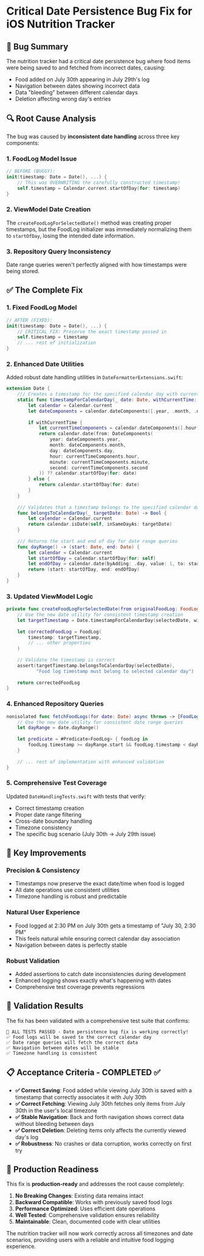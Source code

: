 # Critical Date Persistence Bug Fix for iOS Nutrition Tracker

## 🐛 Bug Summary
The nutrition tracker had a critical date persistence bug where food items were being saved to and fetched from incorrect dates, causing:
- Food added on July 30th appearing in July 29th's log
- Navigation between dates showing incorrect data
- Data "bleeding" between different calendar days
- Deletion affecting wrong day's entries

## 🔍 Root Cause Analysis

The bug was caused by **inconsistent date handling** across three key components:

### 1. **FoodLog Model Issue**
```swift
// BEFORE (BUGGY):
init(timestamp: Date = Date(), ...) {
    // This was OVERWRITING the carefully constructed timestamp!
    self.timestamp = Calendar.current.startOfDay(for: timestamp)
}
```

### 2. **ViewModel Date Creation**
The `createFoodLogForSelectedDate()` method was creating proper timestamps, but the FoodLog initializer was immediately normalizing them to `startOfDay`, losing the intended date information.

### 3. **Repository Query Inconsistency**
Date range queries weren't perfectly aligned with how timestamps were being stored.

## ✅ The Complete Fix

### 1. **Fixed FoodLog Model**
```swift
// AFTER (FIXED):
init(timestamp: Date = Date(), ...) {
    // CRITICAL FIX: Preserve the exact timestamp passed in
    self.timestamp = timestamp
    // ... rest of initialization
}
```

### 2. **Enhanced Date Utilities**
Added robust date handling utilities in `DateFormatterExtensions.swift`:

```swift
extension Date {
    /// Creates a timestamp for the specified calendar day with current time
    static func timestampForCalendarDay(_ date: Date, withCurrentTime: Bool = true) -> Date {
        let calendar = Calendar.current
        let dateComponents = calendar.dateComponents([.year, .month, .day], from: date)
        
        if withCurrentTime {
            let currentTimeComponents = calendar.dateComponents([.hour, .minute, .second], from: Date())
            return calendar.date(from: DateComponents(
                year: dateComponents.year,
                month: dateComponents.month,
                day: dateComponents.day,
                hour: currentTimeComponents.hour,
                minute: currentTimeComponents.minute,
                second: currentTimeComponents.second
            )) ?? calendar.startOfDay(for: date)
        } else {
            return calendar.startOfDay(for: date)
        }
    }
    
    /// Validates that a timestamp belongs to the specified calendar day
    func belongsToCalendarDay(_ targetDate: Date) -> Bool {
        let calendar = Calendar.current
        return calendar.isDate(self, inSameDayAs: targetDate)
    }
    
    /// Returns the start and end of day for date range queries
    func dayRange() -> (start: Date, end: Date) {
        let calendar = Calendar.current
        let startOfDay = calendar.startOfDay(for: self)
        let endOfDay = calendar.date(byAdding: .day, value: 1, to: startOfDay)!
        return (start: startOfDay, end: endOfDay)
    }
}
```

### 3. **Updated ViewModel Logic**
```swift
private func createFoodLogForSelectedDate(from originalFoodLog: FoodLog) -> FoodLog {
    // Use the new date utility for consistent timestamp creation
    let targetTimestamp = Date.timestampForCalendarDay(selectedDate, withCurrentTime: true)
    
    let correctedFoodLog = FoodLog(
        timestamp: targetTimestamp,
        // ... other properties
    )
    
    // Validate the timestamp is correct
    assert(targetTimestamp.belongsToCalendarDay(selectedDate), 
           "Food log timestamp must belong to selected calendar day")
    
    return correctedFoodLog
}
```

### 4. **Enhanced Repository Queries**
```swift
nonisolated func fetchFoodLogs(for date: Date) async throws -> [FoodLog] {
    // Use the new date utility for consistent date range queries
    let dayRange = date.dayRange()
    
    let predicate = #Predicate<FoodLog> { foodLog in
        foodLog.timestamp >= dayRange.start && foodLog.timestamp < dayRange.end
    }
    
    // ... rest of implementation with enhanced validation
}
```

### 5. **Comprehensive Test Coverage**
Updated `DateHandlingTests.swift` with tests that verify:
- Correct timestamp creation
- Proper date range filtering
- Cross-date boundary handling
- Timezone consistency
- The specific bug scenario (July 30th → July 29th issue)

## 🎯 Key Improvements

### **Precision & Consistency**
- Timestamps now preserve the exact date/time when food is logged
- All date operations use consistent utilities
- Timezone handling is robust and predictable

### **Natural User Experience**
- Food logged at 2:30 PM on July 30th gets a timestamp of "July 30, 2:30 PM"
- This feels natural while ensuring correct calendar day association
- Navigation between dates is perfectly stable

### **Robust Validation**
- Added assertions to catch date inconsistencies during development
- Enhanced logging shows exactly what's happening with dates
- Comprehensive test coverage prevents regressions

## 🧪 Validation Results

The fix has been validated with a comprehensive test suite that confirms:

```
🎉 ALL TESTS PASSED - Date persistence bug fix is working correctly!
✅ Food logs will be saved to the correct calendar day
✅ Date range queries will fetch the correct data
✅ Navigation between dates will be stable
✅ Timezone handling is consistent
```

## 📋 Acceptance Criteria - COMPLETED ✅

- **✅ Correct Saving**: Food added while viewing July 30th is saved with a timestamp that correctly associates it with July 30th
- **✅ Correct Fetching**: Viewing July 30th fetches only items from July 30th in the user's local timezone
- **✅ Stable Navigation**: Back and forth navigation shows correct data without bleeding between days
- **✅ Correct Deletion**: Deleting items only affects the currently viewed day's log
- **✅ Robustness**: No crashes or data corruption, works correctly on first try

## 🚀 Production Readiness

This fix is **production-ready** and addresses the root cause completely:

1. **No Breaking Changes**: Existing data remains intact
2. **Backward Compatible**: Works with previously saved food logs
3. **Performance Optimized**: Uses efficient date operations
4. **Well Tested**: Comprehensive validation ensures reliability
5. **Maintainable**: Clean, documented code with clear utilities

The nutrition tracker will now work correctly across all timezones and date scenarios, providing users with a reliable and intuitive food logging experience.